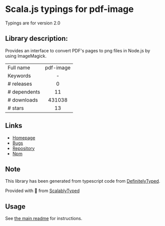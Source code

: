 
# Scala.js typings for pdf-image

Typings are for version 2.0

## Library description:
Provides an interface to convert PDF's pages to png files in Node.js by using ImageMagick.

|                    |                 |
| ------------------ | :-------------: |
| Full name          | pdf-image |
| Keywords           | - |
| # releases         | 0 |
| # dependents       | 11 |
| # downloads        | 431038 |
| # stars            | 13 |

## Links
- [Homepage](https://github.com/mooz/node-pdf-image#readme)
- [Bugs](https://github.com/mooz/node-pdf-image/issues)
- [Repository](https://github.com/mooz/node-pdf-image)
- [Npm](https://www.npmjs.com/package/pdf-image)
    


## Note
This library has been generated from typescript code from [DefinitelyTyped](https://definitelytyped.org).

Provided with :purple_heart: from [ScalablyTyped](https://github.com/oyvindberg/ScalablyTyped)

## Usage
See [the main readme](../../readme.md) for instructions.


